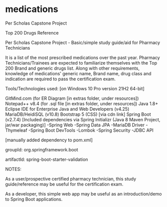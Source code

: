 # medications
Per Scholas Capstone Project

Top 200 Drugs Reference

Per Scholas Capstone Project - Basic/simple study guide/aid for Pharmacy Technicians

It is a list of the most prescribed medications over the past year.
Pharmacy Technicians/Trainees are expected to familiarize themselves with the Top 200 Brand
and generic drugs list.
Along with other requirements, knowledge of medications' generic name, Brand name, drug class
and indication are required to pass the certification exam.


Tools/Technologies used: [on Windows 10 Pro version 21H2 64-bit]

GitMind.com (for ER Diagram [in extras folder, under resources])
Notepad++ v8.4 (for .sql file [in extras folder, under resources])
Java 1.8+
Eclipse IDE for Enterprise Java and Web Developers (v4.25)
MariaDB/HeidiSQL (v10.8)
Bootstrap 5 (CSS) [via cdn link]
Spring Boot (v2.7.4)
[Included dependencies via Spring Initializr (Java 8 Maven Project, jar/war packaging)]
-Spring Web
-Spring Data JPA
-MariaDB Driver
-Thymeleaf
-Spring Boot DevTools
-Lombok
-Spring Security
-JDBC API


[manually added dependency to pom.xml]

 groupId: org.springframework.boot
 
 artifactId: spring-boot-starter-validation


NOTES:

As a user/prospective certified pharmacy technician, this study guide/reference
may be useful for the certification exam.

As a developer, this simple web app may be useful as an introduction/demo
to Spring Boot applications.
